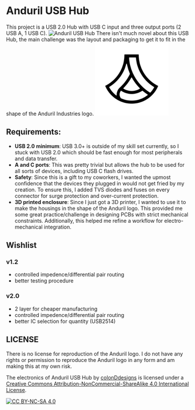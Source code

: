 # Anduril USB Hub
This project is a USB 2.0 Hub with USB C input and three output ports (2 USB A, 1 USB C).
![Anduril USB Hub](./docs/anduril_usb_hub.png "Anduril USB Hub")
There isn't much novel about this USB Hub, the main challenge was the layout and packaging to get it to fit in the shape of the Anduril Industries logo.
<img src="./docs/anduril_logo.png" alt="Anduril Industries Logo" width="200"/>

## Requirements:
 - **USB 2.0 minimum**: USB 3.0+ is outside of my skill set currently, so I stuck with USB 2.0 which should be fast enough for most peripherals and data transfer.
 - **A and C ports**: This was pretty trivial but allows the hub to be used for all sorts of devices, including USB C flash drives.
 - **Safety**: Since this is a gift to my coworkers, I wanted the upmost confidence that the devices they plugged in would not get fried by my creation. To ensure this, I added TVS diodes and fuses on every connector for surge protection and over-current protection.
 - **3D printed enclosure**: Since I just got a 3D printer, I wanted to use it to make the housings in the shape of the Anduril logo. This provided me some great practice/challenge in designing PCBs with strict mechanical constraints. Additionally, this helped me refine a workflow for electro-mechanical integration.


## Wishlist
### v1.2
- controlled impedence/differential pair routing
- better testing procedure


### v2.0
- 2 layer for cheaper manufacturing
- controlled impedence/differential pair routing
- better IC selection for quantity (USB2514)


## LICENSE
There is no license for reproduction of the Anduril logo. I do not have any rights or permission to reproduce the Anduril logo in any form and am making this at my own risk.

The electronics of Anduril USB Hub</span> by <a xmlns:cc="http://creativecommons.org/ns#" href="https://github.com/colonDdesigns" property="cc:attributionName" rel="cc:attributionURL">colonDdesigns</a> is licensed under a <a rel="license" href="http://creativecommons.org/licenses/by-nc-sa/4.0/">Creative Commons Attribution-NonCommercial-ShareAlike 4.0 International License</a>.

[![CC BY-NC-SA 4.0][cc-by-nc-sa-image]][cc-by-nc-sa]

[cc-by-nc-sa]: http://creativecommons.org/licenses/by-nc-sa/4.0/
[cc-by-nc-sa-image]: https://licensebuttons.net/l/by-nc-sa/4.0/88x31.png
